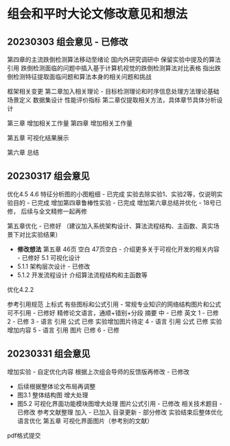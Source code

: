 # 组会和平时大论文修改意见和想法
## 20230303 组会意见 - 已修改
第四章的主流跌倒检测算法移动至绪论 国内外研究调研中
保留实验中提及的算法引用
跌倒检测面临的问题中插入基于计算机视觉的跌倒检测算法对比表格
指出跌倒检测特征提取面临问题和算法本身的相关问题和挑战

框架相关变更
第二章加入相关理论 - 目标检测理论和时序信息处理方法理论基础
场景定义
数据集设计
性能评价指标 第二章仅提取相关方法，具体章节具体分析设计

第三章 增加相关工作量
第四章  增加相关工作量

第五章 可视化结果展示

第六章 总结
## 20230317 组会意见
优化4.5 4.6 特征分析图的小图粗细 - 已完成
实验去除实验1、实验2等，仅说明实验目的 - 已完成
增加第四章鲁棒性实验 - 已完成
增加第六章总结并优化 - 18号已修， 后续与全文精修一起再修

第五章优化 - 已修好
（建议加入系统架构设计、算法流程结构、主函数、真实场景下对比实验结果）
- **修改想法**
第五章 46页 空白 47页空白 - 介绍更多关于可视化开发的相关内容 - 已修好
5.1 可视化设计
 - 5.1.1 架构层次设计 - 已修改
 - 5.1.2 开发流程设计
         介绍算法流程结构和主函数等


优化4.2.2

参考引用规范 上标式 有些图标和公式引用 - 常规专业知识的网络结构图片和公式可不引用 - 已修好
精修论文语言，通顺+错别+分段
摘要
中 - 已修
英文
1 - 已修
2 - 已修
3 - 语言 引用 公式 已修  实验增加图片待定
4 - 语言 引用 公式 已修  实验增加内容
5 - 语言 引用 图片 已修
6 - 已修


## 20230331 组会意见
增加实验 - 自定优化内容
根据上次组会导师的反馈版再修改 - 已修改
 - 后续根据整体论文布局再调整
 - 图3.1 整体结构图 增大处理 
 - 图5.2 可视化界面功能模块图增大处理 
图片公式引用 - 已修改
相关技术题目 - 已修改
参考文献整理 加入 - 已加入
目录更新 - 部分修改 实验结束后整体优化
语言优化
第五章 可视化界面图片（参考别的文献）

pdf格式提交